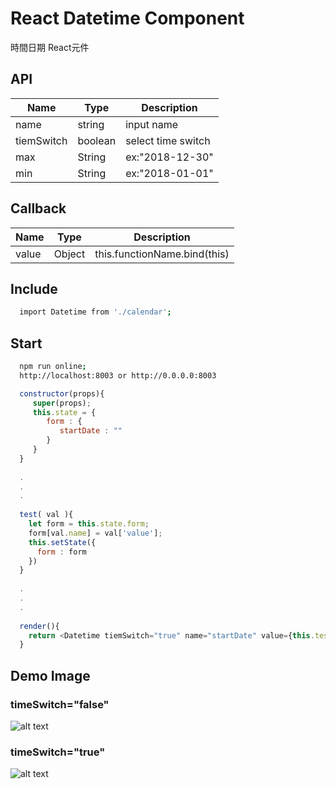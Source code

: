 # React Datetime Component
時間日期 React元件

## API
| Name         | Type    | Description |
| ------------ | ------- | ----------- |
| name         | string  | input name  |
| tiemSwitch   | boolean | select time switch |
| max          | String  | ex:"2018-12-30" |
| min          | String  | ex:"2018-01-01" |


## Callback 
| Name         | Type    | Description |
| ------------ | ------- | ----------- |
|value         |     Object    |         this.functionName.bind(this) |

## Include 
```sh
  import Datetime from './calendar';
```

## Start
```sh
  npm run online;
  http://localhost:8003 or http://0.0.0.0:8003
```

```js
  constructor(props){
     super(props);
     this.state = {
        form : {
           startDate : ""
        }
     }
  }
  
  .
  .
  .
  
  test( val ){
    let form = this.state.form;
    form[val.name] = val['value'];
    this.setState({
      form : form
    })
  }
  
  .
  .
  .
  
  render(){
    return <Datetime tiemSwitch="true" name="startDate" value={this.test.bind(this)}/>
  }
```

## Demo Image

### timeSwitch="false"
![alt text](https://s3-ap-northeast-1.amazonaws.com/showtest/Users/showsun/datetime+git+img/%E8%9E%A2%E5%B9%95%E5%BF%AB%E7%85%A7+2018-06-23+%E4%B8%8A%E5%8D%881.45.04.png)

### timeSwitch="true"
![alt text](https://s3-ap-northeast-1.amazonaws.com/showtest/Users/showsun/datetime+git+img/%E8%9E%A2%E5%B9%95%E5%BF%AB%E7%85%A7+2018-06-23+%E4%B8%8A%E5%8D%881.44.46.png)
